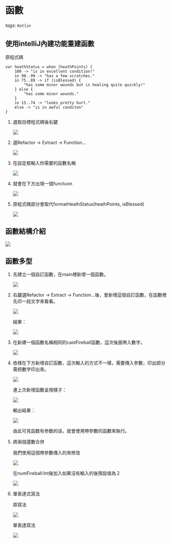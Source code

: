 # 函數
###### tags: `Kotlin`
## 使用intelliJ內建功能重建函數

原程式碼
```
var heathStatus = when (heathPoints) {
    100 -> "is in excellent condition!"
    in 90..99 -> "has a few scratches."
    in 75..89 -> if (isBlessed) {
        "has some minor wounds but is healing quite quickly!"
    } else {
        "has some minor wounds."
    }
    in 15..74 -> "looks pretty hurt."
    else -> "is in awful conditon"
}
```


1. 選取目標程式碼後右鍵

    ![](https://i.imgur.com/megwI4T.png)


3. 選Refactor → Extract → Function...

    ![](https://i.imgur.com/hyzvkgG.png)

1. 在設定框輸入你需要的函數名稱

    ![](https://i.imgur.com/9TfIWx5.png)

1. 就會在下方出現一個functuon
    
    ![](https://i.imgur.com/3IwuJpk.png)
     
1. 原程式碼部分會取代formatHeathStatus(heathPoints, isBlessed)
    
    ![](https://i.imgur.com/4N4fh45.png)

## 函數結構介紹

![](https://i.imgur.com/bK2OLax.png)

## 函數多型

1. 先建立一個自訂函數，在main裡新增一個函數。

    ![](https://i.imgur.com/DH9ko9R.png)
1. 右鍵選Refactor → Extract → Function...後，會新增這個自訂函數，在函數裡先印一段文字來看看。
    
    ![](https://i.imgur.com/2xks91Z.png)
    
    結果：
    
    ![](https://i.imgur.com/LdCAV5E.png)
    
3. 在新建一個函數名稱相同的castFireball函數，這次後面帶入數字。

    
    ![](https://i.imgur.com/xfdZIto.png)

    
1. 依樣在下方新增自訂函數，這次輸入的方式不一樣，需要傳入參數，印出部分需把數字印出來。
    


    ![](https://i.imgur.com/98ajBfF.png)
    
    連上次新增函數呈現樣子：
    
    ![](https://i.imgur.com/LVOc9Ql.png)
    
    輸出結果：
    
    ![](https://i.imgur.com/QOknXAf.png)
    
    由此可見函数有参数的话，就會使用帶參數的函數來執行。

1. 將兩個還數合併

    我們使用這個帶參數傳入的來修改

    ![](https://i.imgur.com/9Y9fEpN.png)
    
    在numFireball:Int後加入如果沒有輸入的後預設值為２
    
    ![](https://i.imgur.com/jXJr72n.png)

1. 單表達式寫法


    原寫法
    
    ![](https://i.imgur.com/hTJTido.png)
    
    單表達寫法
    
    ![](https://i.imgur.com/Nz5Iwjf.png)


    
    





